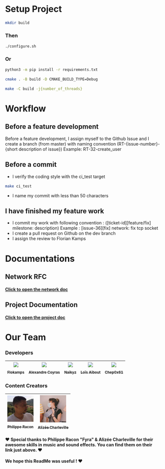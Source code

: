 # Setup Project
```bash
mkdir build
```

### Then

```bash
./configure.sh
```

### Or

```bash
python3 -m pip install -r requirements.txt
```
```bash
cmake . -B build -D CMAKE_BUILD_TYPE=Debug
```
```bash
make -C build -j{number_of_threads}
```

# Workflow

## Before a feature development
Before a feature development, I assign myself to the Github Issue and I create a branch (from master) with naming convention (RT-{issue-number}-{short description of issue})
Example: RT-32-create_user

## Before a commit
- I verify the coding style with the ci_test target
```bash
make ci_test
```
- I name my commit with less than 50 characters

## I have finished my feature work
- I commit my work with following convention : ([ticket-id][feature/fix] milestone: description)          Example : [issue-36][fix] network: fix tcp socket
- I create a pull request on Github on the dev branch
- I assign the review to Florian Kamps

# Documentations

## Network RFC

####  [Click to open the network doc](https://github.com/Chep0x61/R-Type/blob/main/doc/network_rfc.pdf)

## Project Documentation

####  [Click to open the project doc](https://github.com/Chep0x61/R-Type/blob/main/doc/refman.pdf)

# Our Team

### Developers

| [<img src="https://github.com/flokamps.png?size=85" width=85><br><sub>Flokamps</sub>](https://github.com/flokamps) | [<img src="https://github.com/AlexandreCoyras.png?size=85" width=85><br><sub>Alexandre Coyras</sub>](https://github.com/AlexandreCoyras) | [<img src="https://github.com/Naikyz.png?size=85" width=85><br><sub>Naikyz</sub>](https://github.com/Naikyz) | [<img src="https://github.com/Lolo-Mytsu.png?size=85" width=85><br><sub>Loïs Aibout</sub>](https://github.com/Lolo-Mytsu)  | [<img src="https://github.com/Chep0x61.png?size=85" width=85><br><sub>Chep0x61</sub>](https://github.com/Chep0x61)
| :---: | :---: | :---: | :---: | :---:

### Content Creators

| [<img src=".github/assets/PRacon.jpg" width=85><br><sub>Philippe Racon</sub>](https://soundcloud.com/user-736943015) | [<img src=".github/assets/ACharleville.jpg" width=85><br><sub>Alizée Charleville</sub>](https://linktr.ee/Charleville)
| :---: | :---:

#### :heart: Special thanks to Philippe Racon "Fyra" & Alizée Charleville for their awesome skills in music and sound effects. You can find them on their link just above. :heart:

#### We hope this ReadMe was useful ! :heart:
